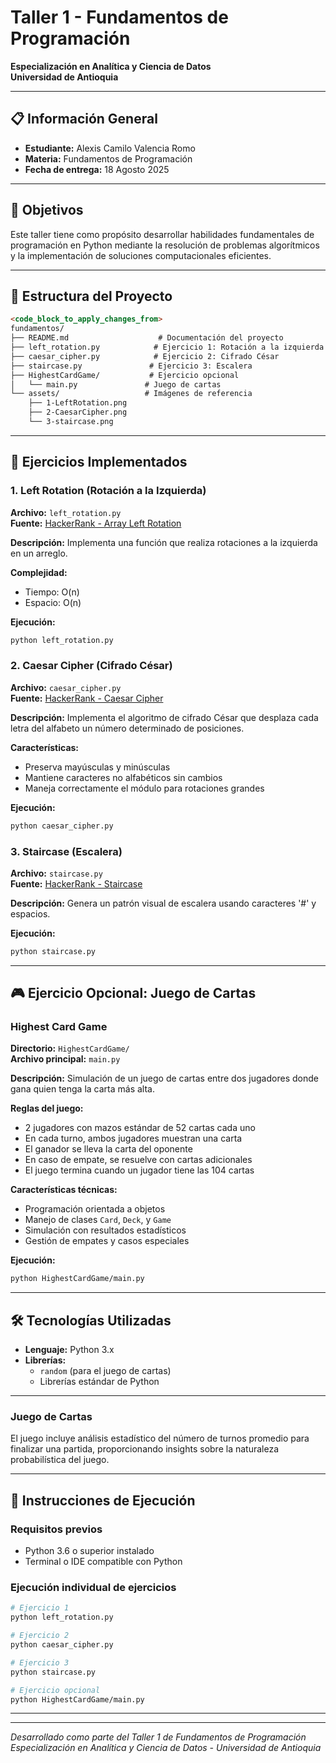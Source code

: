 
# Taller 1 - Fundamentos de Programación
**Especialización en Analítica y Ciencia de Datos**  
**Universidad de Antioquia**

---

## 📋 Información General

- **Estudiante:** Alexis Camilo Valencia Romo
- **Materia:** Fundamentos de Programación
- **Fecha de entrega:** 18 Agosto 2025
---

## 🎯 Objetivos

Este taller tiene como propósito desarrollar habilidades fundamentales de programación en Python mediante la resolución de problemas algorítmicos y la implementación de soluciones computacionales eficientes.

---

## 📁 Estructura del Proyecto

```markdown:/fundamentos/README.md
<code_block_to_apply_changes_from>
fundamentos/
├── README.md                    # Documentación del proyecto
├── left_rotation.py            # Ejercicio 1: Rotación a la izquierda
├── caesar_cipher.py            # Ejercicio 2: Cifrado César
├── staircase.py               # Ejercicio 3: Escalera
├── HighestCardGame/           # Ejercicio opcional
│   └── main.py               # Juego de cartas
└── assets/                   # Imágenes de referencia
    ├── 1-LeftRotation.png
    ├── 2-CaesarCipher.png
    └── 3-staircase.png
```

---

## 🔧 Ejercicios Implementados

### 1. Left Rotation (Rotación a la Izquierda)
**Archivo:** `left_rotation.py`  
**Fuente:** [HackerRank - Array Left Rotation](https://www.hackerrank.com/challenges/array-left-rotation/problem)

**Descripción:** Implementa una función que realiza rotaciones a la izquierda en un arreglo.

**Complejidad:** 
- Tiempo: O(n)
- Espacio: O(n)

**Ejecución:**
```bash
python left_rotation.py
```

### 2. Caesar Cipher (Cifrado César)
**Archivo:** `caesar_cipher.py`  
**Fuente:** [HackerRank - Caesar Cipher](https://www.hackerrank.com/challenges/caesar-cipher-1/problem)

**Descripción:** Implementa el algoritmo de cifrado César que desplaza cada letra del alfabeto un número determinado de posiciones.

**Características:**
- Preserva mayúsculas y minúsculas
- Mantiene caracteres no alfabéticos sin cambios
- Maneja correctamente el módulo para rotaciones grandes

**Ejecución:**
```bash
python caesar_cipher.py
```

### 3. Staircase (Escalera)
**Archivo:** `staircase.py`  
**Fuente:** [HackerRank - Staircase](https://www.hackerrank.com/challenges/staircase/problem)

**Descripción:** Genera un patrón visual de escalera usando caracteres '#' y espacios.

**Ejecución:**
```bash
python staircase.py
```

---

## 🎮 Ejercicio Opcional: Juego de Cartas

### Highest Card Game
**Directorio:** `HighestCardGame/`  
**Archivo principal:** `main.py`

**Descripción:** Simulación de un juego de cartas entre dos jugadores donde gana quien tenga la carta más alta.

**Reglas del juego:**
- 2 jugadores con mazos estándar de 52 cartas cada uno
- En cada turno, ambos jugadores muestran una carta
- El ganador se lleva la carta del oponente
- En caso de empate, se resuelve con cartas adicionales
- El juego termina cuando un jugador tiene las 104 cartas

**Características técnicas:**
- Programación orientada a objetos
- Manejo de clases `Card`, `Deck`, y `Game`
- Simulación con resultados estadísticos
- Gestión de empates y casos especiales

**Ejecución:**
```bash
python HighestCardGame/main.py
```

---

## 🛠️ Tecnologías Utilizadas

- **Lenguaje:** Python 3.x
- **Librerías:** 
  - `random` (para el juego de cartas)
  - Librerías estándar de Python

---

### Juego de Cartas
El juego incluye análisis estadístico del número de turnos promedio para finalizar una partida, proporcionando insights sobre la naturaleza probabilística del juego.

---

## 🚀 Instrucciones de Ejecución

### Requisitos previos
- Python 3.6 o superior instalado
- Terminal o IDE compatible con Python

### Ejecución individual de ejercicios
```bash
# Ejercicio 1
python left_rotation.py

# Ejercicio 2  
python caesar_cipher.py

# Ejercicio 3
python staircase.py

# Ejercicio opcional
python HighestCardGame/main.py
```


---


---

*Desarrollado como parte del Taller 1 de Fundamentos de Programación*  
*Especialización en Analítica y Ciencia de Datos - Universidad de Antioquia*
